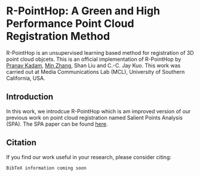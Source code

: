 # R-PointHop: A Green and High Performance Point Cloud Registration Method

R-PointHop is an unsupervised learning based method for registration of 3D point cloud objcets. This is an official implementation of R-PointHop by [Pranav Kadam](https://github.com/pranavkdm), [Min Zhang](https://github.com/minzhang-1), Shan Liu and C.-C. Jay Kuo. This work was carried out at Media Communications Lab (MCL), University of Southern California, USA.

## Introduction

In this work, we introdcue R-PointHop which is am improved version of our previous work on point cloud registration named Salient Points Analysis (SPA). The SPA paper can be found [here](https://ieeexplore.ieee.org/document/9301874). 

## Citation

If you find our work useful in your research, please consider citing:

```
BibTeX information coming soon
```
